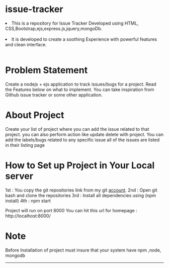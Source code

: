 # issue-tracker

<li>This is a repository for Issue Tracker Developed using HTML, CSS,Bootstrap,ejs,express.js,jquery,mongoDb.</li>
<br>
<li> It is developed to create a soothing Experience with powerful features and clean interface.</li>
<br>

# Problem Statement

Create a nodejs + ejs  application to track issues/bugs for a project. Read the Features below on what to implement. You can take inspiration from Github issue tracker or some other application.
<br>

# About Project

Create your list of project where you can add the issue related to that project. 
you can also perform action like update delete with project.
You can add the labels/bugs related to any specific issue all of the issues are listed in their listing page


# How to Set up Project in Your Local server
1st : You copy the git repositories link from my git <a href="https://github.com/amitkr24/issue-tracker">account</a>.
2nd : Open git bash and clone the repositories
3rd : Install all dependencies using (npm install) 
4th : npm start

Project will run on port 8000
You can hit this url for homepage : http://localhost:8000/

# Note
Before Installation of project must insure that your system have npm ,node, mongodb

--------------------------------------------------------------------------------------------------------------------------------------------------------

 